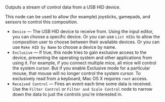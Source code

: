Outputs a stream of control data from a USB HID device.

This node can be used to allow (for example) joysticks, gamepads, and sensors to control this composition.

   - `Device` — The USB HID device to receive from.  Using the input editor, you can choose a specific device.  Or you can use `List HIDs` to allow the composition user to choose between their available devices.  Or you can use `Make HID by Name` to choose a device by name.
   - `Exclusive` — If true, this node tries to gain exclusive access to the device, preventing the operating system and other applications from using it.  For example, if you connect multiple mice, all mice will control the system cursor.  But if you enable Exclusive mode for a particular mouse, that mouse will no longer control the system cursor.  To exclusively read from a keyboard, Mac OS X requires `root` access.
   - `Received Control` — Fires an event each time some data is received.  Use the `Filter Control` or `Filter and Scale Control` node to narrow down the data to just the controls you're interested in.
